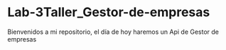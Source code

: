 # Lab-3Taller_Gestor-de-empresas
Bienvenidos a mi repositorio, el día de hoy haremos un Api de Gestor de empresas 
